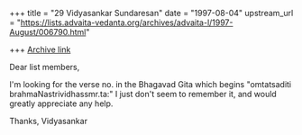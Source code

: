 +++
title = "29 Vidyasankar Sundaresan"
date = "1997-08-04"
upstream_url = "https://lists.advaita-vedanta.org/archives/advaita-l/1997-August/006790.html"

+++
[Archive link](https://lists.advaita-vedanta.org/archives/advaita-l/1997-August/006790.html)

Dear list members,

I'm looking for the verse no. in the Bhagavad Gita which begins
"omtatsaditi brahmaNastrividhassmr.ta:" I just don't seem to remember it,
and would greatly appreciate any help.

Thanks,
Vidyasankar

